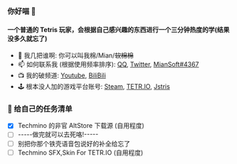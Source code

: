 <!-- <img align="right" src="https://tetrio-stream-overlay.vercel.app/user/miansoft"/> -->

### 你好喵 👋

#### 一个普通的 Tetris 玩家，会根据自己感兴趣的东西进行一个三分钟热度的学(结果没多久就忘了)

- 🤔 我几把谁啊: 你可以叫我棉/Mian/~~软棉棉~~
- 📫 如何联系我 (根据使用频率排序): [QQ](http://wpa.qq.com/msgrd?v=3&uin=1957392799), [Twitter](https://twitter.com/Mian_Soft), [MianSoft#4367](https://discord.com/app)
- 📺 我的破频道: [Youtube](https://www.youtube.com/@miansoft), [BiliBili](https://space.bilibili.com/168186825)
- 🕹️ 根本没人加的游戏平台账号: [Steam](https://steamcommunity.com/id/MianSoft/), [TETR.IO](https://ch.tetr.io/u/miansoft), [Jstris](https://jstris.jezevec10.com/u/MianSoft)

### 📝 给自己的任务清单

- [x] Techmino 的非官 AltStore 下载源 (自用程度)
- [ ] -----做完就可以去死咯!-----
- [ ] 别把你那个铁壳语音包说好的补全给忘了
- [ ] Techmino SFX,Skin For TETR.IO (自用程度)
